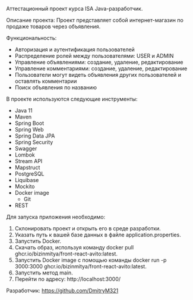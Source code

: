 Аттестационный проект курса ISA Java-разработчик.

Описание проекта:
Проект представляет собой интернет-магазин по продаже товаров через объявления.
 
Функциональность:
- Авторизация и аутентификация пользователей
- Распределение ролей между пользователями: USER и ADMIN
- Управление объявлениями: создание, удаление, редактирование
- Управление комментариями: создание, удаление, редактирование
- Пользователи могут видеть объявления других пользователей и оставлять комментарии
- Поиск объявления по названию 

В проекте используются следующие инструменты:
- Java 11
- Maven
- Spring Boot
- Spring Web
- Spring Data JPA
- Spring Security
- Swagger
- Lombok
- Stream API
- Mapstruct
- PostgreSQL
- Liquibase 
- Mockito
- Docker image
  - Git
- REST 

Для запуска приложения необходимо:
1. Склонировать проект и открыть его в среде разработки.
2. Указать путь к вашей базе данных в файле application.properties.
3. Запустить Docker.
4. Скачать образ, используя команду docker pull ghcr.io/bizinmitya/front-react-avito:latest.
5. Запустить Docker image с помощью команды docker run -p 3000:3000 ghcr.io/bizinmitya/front-react-avito:latest.
6. Запустить метод main.
7. Перейти по адресу: http://localhost:3000/

Разработчик:
https://github.com/DmitryM321